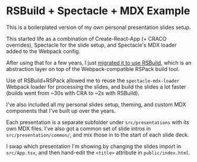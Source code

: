 # RSBuild + Spectacle + MDX Example

This is a boilerplated version of my own personal presentation slides setup.

This started life as a combination of Create-React-App (+ CRACO overrides), Spectacle for the slide setup, and Spectacle's MDX loader added to the Webpack config.

After using that for a few years, I just [migrated it to use RSBuild](https://rsbuild.dev/guide/migration/cra), which is an abstraction layer on top of the Webpack-compatible RSPack build tool.

Use of RSBuild+RSPack allowed me to reuse the `spectacle-mdx-loader` Webpack loader for processing the slides, and build the slides a lot faster (builds went from ~30s with CRA to ~2s with RSBuild).

I've also included all my personal slides setup, theming, and custom MDX components that I've built up over the years.

Each presentation is a separate subfolder under `src/presentations` with its own MDX files. I've also got a common set of slide intros in `src/presentation/common/`, and mix those in to the start of each slide deck.

I swap which presentation I'm showing by changing the slides import in `src/App.tsx`, and then hand-edit the `<title>` attribute in `public/index.html`.
